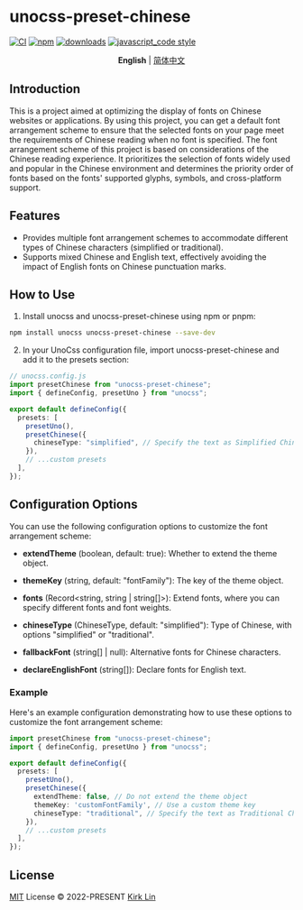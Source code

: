 # unocss-preset-chinese

[![CI][ci-image]][ci-url] [![npm][npm-image]][npm-url] [![downloads][downloads-image]][downloads-url] [![javascript_code style][code-style-image]][code-style-url]

[ci-image]: https://github.com/kirklin/unocss-preset-chinese/actions/workflows/release.yml/badge.svg?branch=main
[ci-url]: https://github.com/kirklin/unocss-preset-chinese/actions/workflows/release.yml
[npm-image]: https://img.shields.io/npm/v/unocss-preset-chinese.svg
[npm-url]: https://npmjs.org/package/unocss-preset-chinese
[downloads-image]: https://img.shields.io/npm/dm/unocss-preset-chinese.svg
[downloads-url]: https://npmjs.org/package/unocss-preset-chinese
[code-style-image]: https://img.shields.io/badge/code__style-%40kirklin%2Feslint--config-brightgreen
[code-style-url]: https://github.com/kirklin/eslint-config/

<div align='center'>
<b>English</b> | <a href="README.md">简体中文</a>
</div>

## Introduction
This is a project aimed at optimizing the display of fonts on Chinese websites or applications. By using this project, you can get a default font arrangement scheme to ensure that the selected fonts on your page meet the requirements of Chinese reading when no font is specified. The font arrangement scheme of this project is based on considerations of the Chinese reading experience. It prioritizes the selection of fonts widely used and popular in the Chinese environment and determines the priority order of fonts based on the fonts' supported glyphs, symbols, and cross-platform support.

## Features
- Provides multiple font arrangement schemes to accommodate different types of Chinese characters (simplified or traditional).
- Supports mixed Chinese and English text, effectively avoiding the impact of English fonts on Chinese punctuation marks.

## How to Use

1. Install unocss and unocss-preset-chinese using npm or pnpm:

```bash
npm install unocss unocss-preset-chinese --save-dev
```

2. In your UnoCss configuration file, import unocss-preset-chinese and add it to the presets section:

```ts
// unocss.config.js
import presetChinese from "unocss-preset-chinese";
import { defineConfig, presetUno } from "unocss";

export default defineConfig({
  presets: [
    presetUno(),
    presetChinese({
      chineseType: "simplified", // Specify the text as Simplified Chinese
    }),
    // ...custom presets
  ],
});
```

## Configuration Options

You can use the following configuration options to customize the font arrangement scheme:

- **extendTheme** (boolean, default: true): Whether to extend the theme object.

- **themeKey** (string, default: "fontFamily"): The key of the theme object.

- **fonts** (Record<string, string | string[]>): Extend fonts, where you can specify different fonts and font weights.

- **chineseType** (ChineseType, default: "simplified"): Type of Chinese, with options "simplified" or "traditional".

- **fallbackFont** (string[] | null): Alternative fonts for Chinese characters.

- **declareEnglishFont** (string[]): Declare fonts for English text.

### Example

Here's an example configuration demonstrating how to use these options to customize the font arrangement scheme:

```typescript
import presetChinese from "unocss-preset-chinese";
import { defineConfig, presetUno } from "unocss";

export default defineConfig({
  presets: [
    presetUno(),
    presetChinese({
      extendTheme: false, // Do not extend the theme object
      themeKey: 'customFontFamily', // Use a custom theme key
      chineseType: "traditional", // Specify the text as Traditional Chinese
    }),
    // ...custom presets
  ],
});
```

## License

[MIT](./LICENSE) License &copy; 2022-PRESENT [Kirk Lin](https://github.com/kirklin)
